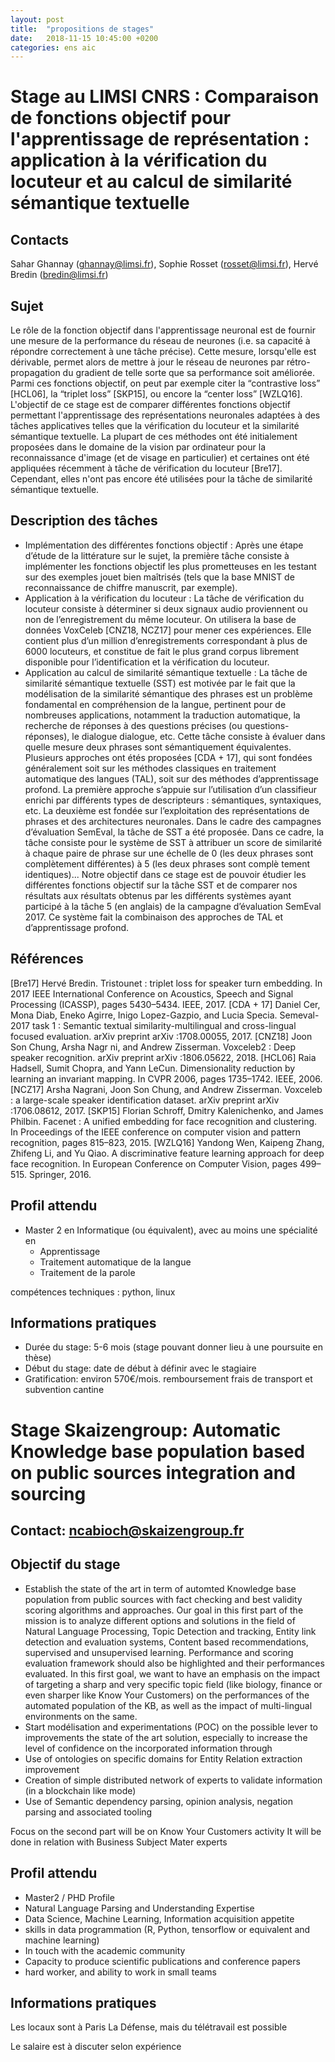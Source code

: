 ```yaml
---
layout: post
title:  "propositions de stages"
date:   2018-11-15 10:45:00 +0200
categories: ens aic
---
```

# Stage au LIMSI CNRS : Comparaison de fonctions objectif pour l'apprentissage de représentation : application à la vérification du locuteur et au calcul de similarité sémantique textuelle

## Contacts
Sahar Ghannay (ghannay@limsi.fr), Sophie Rosset (rosset@limsi.fr), Hervé Bredin (bredin@limsi.fr)

## Sujet
Le rôle de la fonction objectif dans l'apprentissage neuronal est de fournir une mesure de la performance du réseau de neurones (i.e. sa capacité à répondre correctement à une tâche précise). Cette mesure, lorsqu'elle est dérivable, permet alors de mettre à jour le réseau de neurones par rétro-propagation du gradient de telle sorte que sa performance soit améliorée.
Parmi ces fonctions objectif, on peut par exemple citer la “contrastive loss” [HCL06], la “triplet loss” [SKP15], ou encore la “center loss” [WZLQ16].
L'objectif de ce stage est de comparer différentes fonctions objectif permettant l'apprentissage des représentations neuronales adaptées à des tâches applicatives telles que la vérification du locuteur et la similarité sémantique textuelle. La plupart de ces méthodes ont été initialement proposées dans le domaine de la vision par ordinateur pour la reconnaissance d'image (et de visage en particulier) et certaines ont été appliquées récemment à tâche de vérification du locuteur [Bre17]. Cependant, elles n'ont pas encore été utilisées pour la tâche de similarité sémantique textuelle.

## Description des tâches
* Implémentation des différentes fonctions objectif : Après une étape d’étude de la littérature sur le sujet, la première tâche consiste à implémenter les fonctions objectif les plus prometteuses en les testant sur des exemples jouet bien maîtrisés (tels que la base MNIST de reconnaissance de chiffre manuscrit, par exemple).
* Application à la vérification du locuteur : La tâche de vérification du locuteur consiste à déterminer si deux signaux audio proviennent ou non de l’enregistrement du même locuteur. On utilisera la base de données VoxCeleb [CNZ18, NCZ17] pour mener ces expériences. Elle contient plus d’un million d’enregistrements correspondant à plus de 6000 locuteurs, et constitue de fait le plus grand corpus librement disponible pour l’identification et la vérification du locuteur.
* Application au calcul de similarité sémantique textuelle : La tâche de similarité sémantique textuelle (SST) est motivée par le fait que la modélisation de la similarité sémantique des phrases est un problème fondamental en compréhension de la langue, pertinent pour de nombreuses applications, notamment la traduction automatique, la recherche de réponses à des questions précises (ou questions-réponses), le dialogue dialogue, etc.
Cette tâche consiste à évaluer dans quelle mesure deux phrases sont sémantiquement équivalentes. Plusieurs approches ont étés proposées [CDA + 17], qui sont fondées généralement soit sur les méthodes classiques en traitement automatique des langues (TAL), soit sur des méthodes d’apprentissage profond. La première approche s’appuie sur l’utilisation d’un classifieur enrichi par différents types de descripteurs : sémantiques, syntaxiques, etc. La deuxième est fondée sur l’exploitation des représentations de phrases et des architectures neuronales. Dans le cadre des campagnes d’évaluation SemEval, la tâche de SST a été proposée. Dans ce cadre, la tâche consiste pour le système de SST à attribuer un score de similarité à chaque paire de phrase sur une échelle de 0 (les deux phrases sont complètement différentes) à 5 (les deux phrases sont complè tement identiques)... Notre objectif dans ce stage est de pouvoir étudier les différentes fonctions objectif sur la tâche SST et de comparer nos résultats aux résultats obtenus par les différents systèmes ayant participé à la tâche 5 (en anglais) de la campagne d’évaluation SemEval 2017. Ce système fait la combinaison des approches de TAL et d’apprentissage profond.

## Références
[Bre17] Hervé Bredin. Tristounet : triplet loss for speaker turn embedding. In 2017 IEEE International Conference on Acoustics, Speech and Signal Processing (ICASSP), pages 5430–5434. IEEE, 2017.
[CDA + 17] Daniel Cer, Mona Diab, Eneko Agirre, Inigo Lopez-Gazpio, and Lucia Specia. Semeval-2017 task 1 : Semantic textual similarity-multilingual and cross-lingual focused evaluation. arXiv preprint arXiv :1708.00055, 2017.
[CNZ18] Joon Son Chung, Arsha Nagr ni, and Andrew Zisserman. Voxceleb2 : Deep speaker recognition. arXiv preprint arXiv :1806.05622, 2018.
[HCL06] Raia Hadsell, Sumit Chopra, and Yann LeCun. Dimensionality reduction by learning an invariant mapping. In CVPR 2006, pages 1735–1742. IEEE, 2006.
[NCZ17] Arsha Nagrani, Joon Son Chung, and Andrew Zisserman. Voxceleb : a large-scale speaker identification dataset. arXiv preprint arXiv :1706.08612, 2017.
[SKP15] Florian Schroff, Dmitry Kalenichenko, and James Philbin. Facenet : A unified embedding for face recognition and clustering. In Proceedings of the IEEE conference on computer vision and pattern recognition, pages 815–823, 2015.
[WZLQ16] Yandong Wen, Kaipeng Zhang, Zhifeng Li, and Yu Qiao. A discriminative feature learning approach for deep face recognition. In European Conference on Computer Vision, pages 499–515. Springer, 2016.

## Profil attendu
- Master 2 en Informatique (ou équivalent), avec au moins une spécialité en
  - Apprentissage
  - Traitement automatique de la langue
  - Traitement de la parole
      
compétences techniques : python, linux


## Informations pratiques
- Durée du stage:  5-6 mois (stage pouvant donner lieu à une poursuite en thèse)
- Début du stage:  date de début à définir avec le stagiaire
- Gratification: environ 570€/mois. remboursement frais de transport et subvention cantine


# Stage Skaizengroup: Automatic Knowledge base population based on public sources integration and sourcing

## Contact: ncabioch@skaizengroup.fr

## Objectif du stage
- Establish the state of the art in term of automted Knowledge base population from public sources with fact checking and best validity scoring algorithms and approaches. Our goal in this first part of the mission is to analyze different options and solutions in the field  of Natural Language Processing, Topic Detection and tracking, Entity link detection and evaluation systems, Content based recommendations, supervised and unsupervised learning. Performance and scoring evaluation framework should also be highlighted and their performances evaluated.
In this first goal, we want to have an emphasis on the impact of targeting a sharp and very specific topic field (like biology, finance or even sharper like Know Your Customers) on the performances of the automated population of the KB, as well as the impact of multi-lingual environments on the same.
- Start modélisation and experimentations (POC) on the possible lever to improvements the state of the art solution, especially to increase the level of confidence on the incorporated information through
- Use of ontologies on specific domains for Entity Relation extraction improvement
- Creation of simple distributed network of experts to validate information (in a blockchain like mode)
- Use of Semantic dependency parsing, opinion analysis, negation parsing and associated tooling

Focus on the second part will be on Know Your Customers activity
It will be done in relation with Business Subject Mater experts

## Profil attendu 
- Master2 / PHD Profile
- Natural Language Parsing and Understanding Expertise
- Data Science, Machine Learning, Information acquisition appetite
- skills in data programmation (R, Python, tensorflow or equivalent and machine learning)
- In touch with the academic community
- Capacity to produce scientific publications and conference papers
- hard worker, and ability to work in small teams

## Informations pratiques
Les locaux sont à Paris La Défense, mais du télétravail est possible

Le salaire est à discuter selon expérience